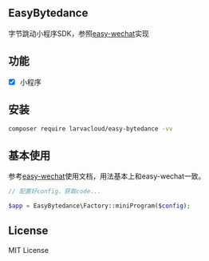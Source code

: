 ## EasyBytedance

字节跳动小程序SDK，参照[easy-wechat](https://github.com/overtrue/wechat)实现


## 功能
- [x] 小程序

## 安装

```bash
composer require larvacloud/easy-bytedance -vv
```

## 基本使用

参考[easy-wechat](https://github.com/overtrue/wechat)使用文档，用法基本上和easy-wechat一致。

```php
// 配置好config，获取code...

$app = EasyBytedance\Factory::miniProgram($config);

```

## License

MIT License